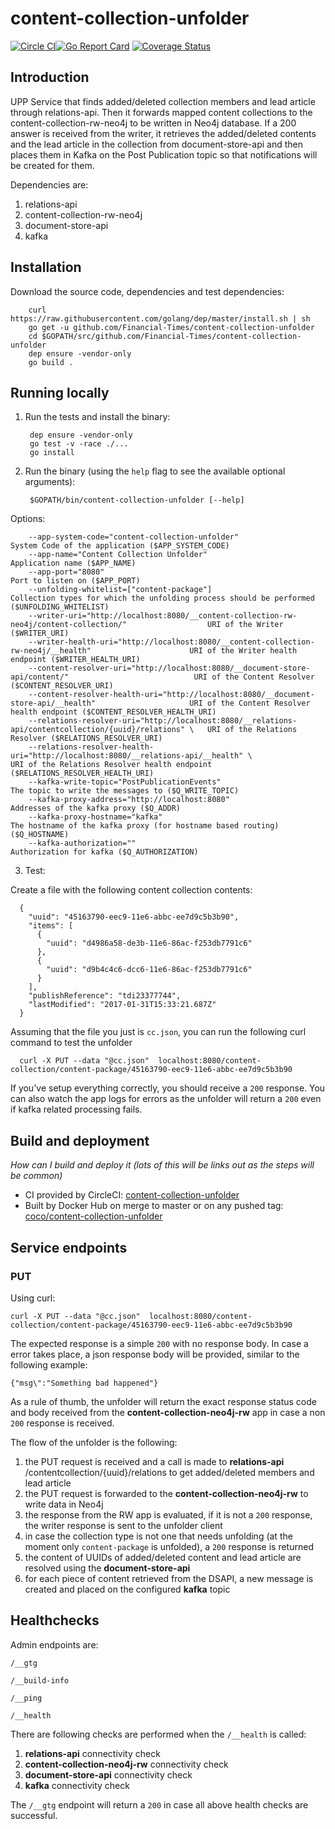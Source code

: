 # content-collection-unfolder

[![Circle CI](https://circleci.com/gh/Financial-Times/content-collection-unfolder/tree/master.png?style=shield)](https://circleci.com/gh/Financial-Times/content-collection-unfolder/tree/master)[![Go Report Card](https://goreportcard.com/badge/github.com/Financial-Times/content-collection-unfolder)](https://goreportcard.com/report/github.com/Financial-Times/content-collection-unfolder) [![Coverage Status](https://coveralls.io/repos/github/Financial-Times/content-collection-unfolder/badge.svg)](https://coveralls.io/github/Financial-Times/content-collection-unfolder)

## Introduction

UPP Service that finds added/deleted collection members and lead article through relations-api.
Then it forwards mapped content collections to the content-collection-rw-neo4j to be written in Neo4j database.
If a 200 answer is received from the writer, 
it retrieves the added/deleted contents and the lead article in the collection from document-store-api 
and then places them in Kafka on the Post Publication topic so that notifications will be created for them.

Dependencies are:
1. relations-api
2. content-collection-rw-neo4j
3. document-store-api
4. kafka

## Installation
      
Download the source code, dependencies and test dependencies:

        curl https://raw.githubusercontent.com/golang/dep/master/install.sh | sh
        go get -u github.com/Financial-Times/content-collection-unfolder
        cd $GOPATH/src/github.com/Financial-Times/content-collection-unfolder
        dep ensure -vendor-only
        go build .

## Running locally

1. Run the tests and install the binary:

        dep ensure -vendor-only
        go test -v -race ./...
        go install

2. Run the binary (using the `help` flag to see the available optional arguments):

        $GOPATH/bin/content-collection-unfolder [--help]

Options:

        --app-system-code="content-collection-unfolder"                                                         System Code of the application ($APP_SYSTEM_CODE)
        --app-name="Content Collection Unfolder"                                                                Application name ($APP_NAME)
        --app-port="8080"                                                                                       Port to listen on ($APP_PORT)
        --unfolding-whitelist=["content-package"]                                                               Collection types for which the unfolding process should be performed ($UNFOLDING_WHITELIST)
        --writer-uri="http://localhost:8080/__content-collection-rw-neo4j/content-collection/"                  URI of the Writer ($WRITER_URI)
        --writer-health-uri="http://localhost:8080/__content-collection-rw-neo4j/__health"                      URI of the Writer health endpoint ($WRITER_HEALTH_URI)
        --content-resolver-uri="http://localhost:8080/__document-store-api/content/"                            URI of the Content Resolver ($CONTENT_RESOLVER_URI)
        --content-resolver-health-uri="http://localhost:8080/__document-store-api/__health"                     URI of the Content Resolver health endpoint ($CONTENT_RESOLVER_HEALTH_URI)
        --relations-resolver-uri="http://localhost:8080/__relations-api/contentcollection/{uuid}/relations" \   URI of the Relations Resolver ($RELATIONS_RESOLVER_URI)
        --relations-resolver-health-uri="http://localhost:8080/__relations-api/__health" \                      URI of the Relations Resolver health endpoint ($RELATIONS_RESOLVER_HEALTH_URI)
        --kafka-write-topic="PostPublicationEvents"                                                             The topic to write the messages to ($Q_WRITE_TOPIC)
        --kafka-proxy-address="http://localhost:8080"                                                           Addresses of the kafka proxy ($Q_ADDR)
        --kafka-proxy-hostname="kafka"                                                                          The hostname of the kafka proxy (for hostname based routing) ($Q_HOSTNAME)
        --kafka-authorization=""                                                                                Authorization for kafka ($Q_AUTHORIZATION)
        
        
3. Test:

Create a file with the following content collection contents:

      {
        "uuid": "45163790-eec9-11e6-abbc-ee7d9c5b3b90",
        "items": [
          {
            "uuid": "d4986a58-de3b-11e6-86ac-f253db7791c6"
          },
          {
            "uuid": "d9b4c4c6-dcc6-11e6-86ac-f253db7791c6"
          }
        ],
        "publishReference": "tdi23377744",
        "lastModified": "2017-01-31T15:33:21.687Z"
      }


Assuming that the file you just is `cc.json`, you can run the following curl command to test the unfolder

      curl -X PUT --data "@cc.json"  localhost:8080/content-collection/content-package/45163790-eec9-11e6-abbc-ee7d9c5b3b90

If you've setup everything correctly, you should receive a `200` response. You can also watch the app logs for errors as the
unfolder will return a `200` even if kafka related processing fails.

## Build and deployment
_How can I build and deploy it (lots of this will be links out as the steps will be common)_

* CI provided by CircleCI: [content-collection-unfolder](https://circleci.com/gh/Financial-Times/content-collection-unfolder)
* Built by Docker Hub on merge to master or on any pushed tag: [coco/content-collection-unfolder](https://hub.docker.com/r/coco/content-collection-unfolder/)

## Service endpoints

### PUT

Using curl:

    curl -X PUT --data "@cc.json"  localhost:8080/content-collection/content-package/45163790-eec9-11e6-abbc-ee7d9c5b3b90

The expected response is a simple `200` with no response body. In case a error takes place, a json response body will be provided,
similar to the following example:

    {"msg\":"Something bad happened"}
    
As a rule of thumb, the unfolder will return the exact response status code and body received from the **content-collection-neo4j-rw** app in
case a non `200` response is received.

The flow of the unfolder is the following:

1. the PUT request is received and a call is made to **relations-api** /contentcollection/{uuid}/relations to get added/deleted members and lead article
1. the PUT request is forwarded to the **content-collection-neo4j-rw** to write data in Neo4j
2. the response from the RW app is evaluated, if it is not a `200` response, the writer response is sent to the unfolder client
3. in case the collection type is not one that needs unfolding (at the moment only `content-package` is unfolded), a `200` response is returned
4. the content of UUIDs of added/deleted content and lead article are resolved using the **document-store-api**
5. for each piece of content retrieved from the DSAPI, a new message is created and placed on the configured **kafka** topic

## Healthchecks
Admin endpoints are:

`/__gtg`

`/__build-info`

`/__ping`

`/__health`

There are following checks are performed when the `/__health` is called:
1. **relations-api** connectivity check
2. **content-collection-neo4j-rw** connectivity check
3. **document-store-api** connectivity check
4. **kafka** connectivity check

The `/__gtg` endpoint will return a `200` in case all above health checks are successful.  
